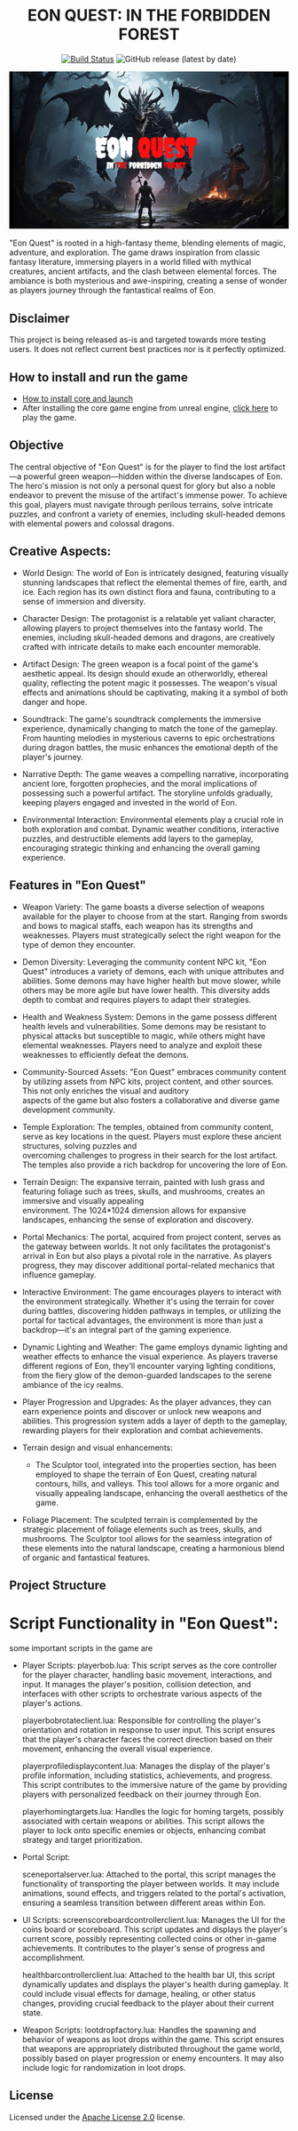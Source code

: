 <div align="center">

# EON QUEST: IN THE FORBIDDEN FOREST

[![Build Status](https://github.com/Core-Team-META/Corehaven/workflows/CI/badge.svg)](https://github.com/Core-Team-META/Corehaven/actions/workflows/ci.yml?query=workflow%3ACI%29)
![GitHub release (latest by date)](https://img.shields.io/github/v/release/Core-Team-META/Corehaven?style=plastic)

[![](poster.png)](https://www.coregames.com/games/fbc99e/mayadweepam)

</div>

"Eon Quest" is rooted in a high-fantasy theme, blending elements of magic, adventure, and exploration. The game draws inspiration from classic fantasy literature, immersing players in a world filled with mythical creatures, ancient artifacts, and the clash between elemental forces. The ambiance is both mysterious and awe-inspiring, creating a sense of wonder as players journey through the fantastical realms of Eon.

## Disclaimer

This project is being released as-is and targeted towards more testing users. It does not reflect current best practices nor is it perfectly optimized.

## How to install and run the game

- [How to install core and launch](https://support.coregames.com/hc/en-us/articles/360044766613-Installing-Launching-Core)
- After installing the core game engine from unreal engine, [click here](https://www.coregames.com/games/fbc99e/mayadweepam) to play the game.

## Objective 

The central objective of "Eon Quest" is for the player to find the lost artifact—a powerful green weapon—hidden within the diverse landscapes of Eon. The hero's mission is not only a personal quest for glory but also a noble endeavor to prevent the misuse of the artifact's immense power. To achieve this goal, players must navigate through perilous terrains, solve intricate puzzles, and confront a variety of enemies, including skull-headed demons with elemental powers and colossal dragons.

## Creative Aspects:

- World Design:
  The world of Eon is intricately designed, featuring visually stunning landscapes that reflect the elemental themes of fire, earth, and ice. Each region has         its own distinct flora and fauna, contributing to a sense of immersion and diversity.

- Character Design:
  The protagonist is a relatable yet valiant character, allowing players to project themselves into the fantasy world. The enemies, including skull-headed            demons and dragons, are creatively crafted with intricate details to make each encounter memorable.

- Artifact Design:
  The green weapon is a focal point of the game's aesthetic appeal. Its design should exude an otherworldly, ethereal quality, reflecting the potent magic it 
  possesses. The weapon's visual effects and animations should be captivating, making it a symbol of both danger and hope.

- Soundtrack:
  The game's soundtrack complements the immersive experience, dynamically changing to match the tone of the gameplay. From haunting melodies in mysterious          caverns to epic orchestrations during dragon battles, the music enhances the emotional depth of the player's journey.

- Narrative Depth:
  The game weaves a compelling narrative, incorporating ancient lore, forgotten prophecies, and the moral implications of possessing such a powerful artifact. 
  The storyline unfolds gradually, keeping players engaged and invested in the world of Eon.

- Environmental Interaction:
  Environmental elements play a crucial role in both exploration and combat. Dynamic weather conditions, interactive puzzles, and destructible elements add         layers to the gameplay, encouraging strategic thinking and enhancing the overall gaming experience.

##  Features in "Eon Quest"

- Weapon Variety:
  The game boasts a diverse selection of weapons available for the player to choose from at the start. Ranging from swords and bows to magical staffs, each         weapon has its strengths and weaknesses. Players must strategically select the right weapon for the type of demon they encounter.
   
- Demon Diversity:
  Leveraging the community content NPC kit, "Eon Quest" introduces a variety of demons, each with unique attributes and abilities. Some demons may have higher      health but move slower, while others may be more agile but have lower health. This diversity adds depth to combat and requires players to adapt their 
  strategies.
  
- Health and Weakness System:
  Demons in the game possess different health levels and vulnerabilities. Some demons may be resistant to physical attacks but susceptible to magic, while others 
  might have elemental weaknesses. Players need to analyze and exploit these weaknesses to efficiently defeat the demons.
  
- Community-Sourced Assets:
  "Eon Quest" embraces community content by utilizing assets from NPC kits, project content, and other sources. This not only enriches the visual and auditory   
   aspects of the game but also fosters a collaborative and diverse game development community.

- Temple Exploration:
  The temples, obtained from community content, serve as key locations in the quest. Players must explore these ancient structures, solving puzzles and   
  overcoming challenges to progress in their search for the lost artifact. The temples also provide a rich backdrop for uncovering the lore of Eon.
  
- Terrain Design:
  The expansive terrain, painted with lush grass and featuring foliage such as trees, skulls, and mushrooms, creates an immersive and visually appealing   
  environment. The 1024*1024 dimension allows for expansive landscapes, enhancing the sense of exploration and discovery.
  
- Portal Mechanics:
  The portal, acquired from project content, serves as the gateway between worlds. It not only facilitates the protagonist's arrival in Eon but also plays a 
  pivotal role in the narrative. As players progress, they may discover additional portal-related mechanics that influence gameplay.

- Interactive Environment:
  The game encourages players to interact with the environment strategically. Whether it's using the terrain for cover during battles, discovering hidden 
  pathways in temples, or utilizing the portal for tactical advantages, the environment is more than just a backdrop—it's an integral part of the gaming 
  experience.
  
- Dynamic Lighting and Weather:
  The game employs dynamic lighting and weather effects to enhance the visual experience. As players traverse different regions of Eon, they'll encounter varying 
  lighting conditions, from the fiery glow of the demon-guarded landscapes to the serene ambiance of the icy realms.
  
- Player Progression and Upgrades:
  As the player advances, they can earn experience points and discover or unlock new weapons and abilities. This progression system adds a layer of depth to the    gameplay, rewarding players for their exploration and combat achievements.

- Terrain design and visual enhancements:
  - The Sculptor tool, integrated into the properties section, has been employed to shape the terrain of Eon Quest, creating natural contours, hills, and 
  valleys. This tool allows for a more organic and visually appealing landscape, enhancing the overall aesthetics of the game.

- Foliage Placement:
  The sculpted terrain is complemented by the strategic placement of foliage elements such as trees, skulls, and mushrooms. The Sculptor tool allows for the 
  seamless integration of these elements into the natural landscape, creating a harmonious blend of organic and fantastical features.
  
## Project Structure

 # Script Functionality in "Eon Quest":
   some important scripts in the game are 
    
  - Player Scripts:
    playerbob.lua: This script serves as the core controller for the player character, handling basic movement, interactions, and input. It manages the player's 
    position, collision detection, and interfaces with other scripts to orchestrate various aspects of the player's actions.

    playerbobrotateclient.lua: Responsible for controlling the player's orientation and rotation in response to user input. This script ensures that the player's 
    character faces the correct direction based on their movement, enhancing the overall visual experience.

     playerprofiledisplaycontent.lua: Manages the display of the player's profile information, including statistics, achievements, and progress. This script 
     contributes to the immersive nature of the game by providing players with personalized feedback on their journey through Eon.

     playerhomingtargets.lua: Handles the logic for homing targets, possibly associated with certain weapons or abilities. This script allows the player to lock 
     onto specific enemies or objects, enhancing combat strategy and target prioritization.

 - Portal Script:

   sceneportalserver.lua: Attached to the portal, this script manages the functionality of transporting the player between worlds. It may include animations, 
   sound effects, and triggers related to the portal's activation, ensuring a seamless transition between different areas within Eon.
   
 - UI Scripts:
   screenscoreboardcontrollerclient.lua: Manages the UI for the coins board or scoreboard. This script updates and displays the player's current score, possibly 
   representing collected coins or other in-game achievements. It contributes to the player's sense of progress and accomplishment.

   healthbarcontrollerclient.lua: Attached to the health bar UI, this script dynamically updates and displays the player's health during gameplay. It could 
   include visual effects for damage, healing, or other status changes, providing crucial feedback to the player about their current state.

- Weapon Scripts:
  lootdropfactory.lua: Handles the spawning and behavior of weapons as loot drops within the game. This script ensures that weapons are appropriately distributed 
  throughout the game world, possibly based on player progression or enemy encounters. It may also include logic for randomization in loot drops.

## License

Licensed under the [Apache License 2.0](LICENSE) license.
